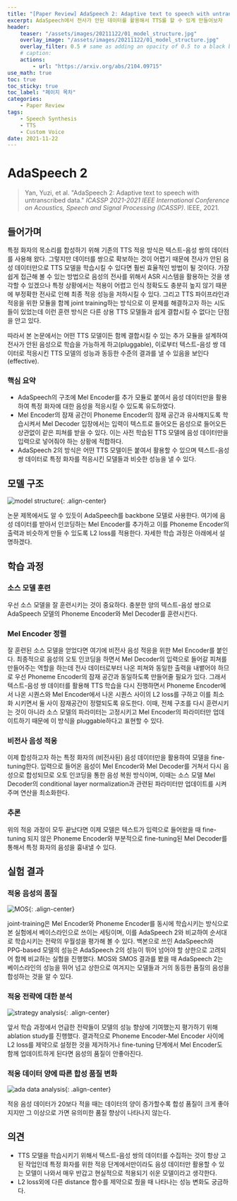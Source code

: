 ```yaml
---
title: "[Paper Review] AdaSpeech 2: Adaptive text to speech with untranscribed data"
excerpt: AdaSpeech에서 전사가 안된 데이터를 활용해서 TTS를 할 수 있게 만들어보자
header:
    teaser: "/assets/images/20211122/01_model_structure.jpg"
    overlay_image: "/assets/images/20211122/01_model_structure.jpg"
    overlay_filter: 0.5 # same as adding an opacity of 0.5 to a black background
    # caption: 
    actions:
        - url: "https://arxiv.org/abs/2104.09715"
use_math: true
toc: true
toc_sticky: true
toc_label: "페이지 목차"
categories: 
    - Paper Review
tags: 
    - Speech Synthesis
    - TTS
    - Custom Voice
date: 2021-11-22
---
```


# AdaSpeech 2

> Yan, Yuzi, et al. "AdaSpeech 2: Adaptive text to speech with untranscribed data." *ICASSP 2021-2021 IEEE International Conference on Acoustics, Speech and Signal Processing (ICASSP)*. IEEE, 2021.

## 들어가며

특정 화자의 목소리를 합성하기 위해 기존의 TTS 적응 방식은 텍스트-음성 쌍의 데이터를 사용해 왔다. 그렇지만 데이터를 쌍으로 확보하는 것이 어렵기 때문에 전사가 안된 음성 데이터만으로 TTS 모델을 학습시킬 수 있다면 훨씬 효율적인 방법이 될 것이다. 가장 쉽게 접근해 볼 수 있는 방법으로 음성의 전사를 위해서 ASR 시스템을 활용하는 것을 생각할 수 있겠으나 특정 상황에서는 적용이 어렵고 인식 정확도도 충분히 높지 않기 때문에 부정확한 전사로 인해 최종 적응 성능을 저하시킬 수 있다. 그리고 TTS 파이프라인과 적응을 위한 모듈을 함께 joint training하는 방식으로 이 문제를 해결하고자 하는 시도들이 있었는데 이런 훈련 방식은 다른 상용 TTS 모델들과 쉽게 결합시킬 수 없다는 단점을 안고 있다. 

따라서 본 논문에서는 어떤 TTS 모델이든 함께 결합시킬 수 있는 추가 모듈을 설계하여 전사가 안된 음성으로 학습을 가능하게 하고(pluggable), 이로부터 텍스트-음성 쌍 데이터로 적응시킨 TTS 모델의 성능과 동등한 수준의 결과를 낼 수 있음을 보인다(effective). 

### 핵심 요약

- AdaSpeech의 구조에 Mel Encoder를 추가 모듈로 붙여서 음성 데이터만을 활용하여 특정 화자에 대한 음성을 적응시킬 수 있도록 유도하였다.
- Mel Encoder의 잠재 공간이 Phoneme Encoder의 잠재 공간과 유사해지도록 학습시켜서 Mel Decoder 입장에서는 입력이 텍스트로 들어오든 음성으로 들어오든 상관없이 같은 피쳐를 받을 수 있다. 이는 사전 학습된 TTS 모델에 음성 데이터만을 입력으로 넣어줘야 하는 상황에 적합하다.
- AdaSpeech 2의 방식은 어떤 TTS 모델이든 붙여서 활용할 수 있으며 텍스트-음성 쌍 데이터로 특정 화자를 적응시킨 모델들과 비슷한 성능을 낼 수 있다.

## 모델 구조

![model structure](/assets/images/20211122/01_model_structure.jpg){: .align-center}  

논문 제목에서도 알 수 있듯이 AdaSpeech를 backbone 모델로 사용한다. 여기에 음성 데이터를 받아서 인코딩하는 Mel Encoder를 추가하고 이를 Phoneme Encoder의 출력과 비슷하게 만들 수 있도록 L2 loss를 적용한다. 자세한 학습 과정은 아래에서 설명하겠다.

## 학습 과정

### 소스 모델 훈련

우선 소스 모델을 잘 훈련시키는 것이 중요하다. 충분한 양의 텍스트-음성 쌍으로 AdaSpeech 모델의 Phoneme Encoder와 Mel Decoder를 훈련시킨다. 

### Mel Encoder 정렬

잘 훈련된 소스 모델을 얻었다면 여기에 비전사 음성 적응을 위한 Mel Encoder를 붙인다. 최종적으로 음성의 오토 인코딩을 하면서 Mel Decoder의 입력으로 들어갈 피쳐를 만들어주는 역할을 하는데 전사 데이터로부터 나온 피쳐와 동일한 출력을 내뱉어야 하므로 우선 Phoneme Encoder의 잠재 공간과 동일하도록 만들어줄 필요가 있다. 그래서 텍스트-음성 쌍 데이터를 활용해 TTS 학습을 다시 진행하면서 Phoneme Encoder에서 나온 시퀀스와 Mel Encoder에서 나온 시퀀스 사이의 L2 loss를 구하고 이를 최소화 시키면서 둘 사이 잠재공간이 정렬되도록 유도한다. 이때, 전체 구조를 다시 훈련시키는 것이 아니라 소스 모델의 파라미터는 고정시키고 Mel Encoder의 파라미터만 업데이트하기 때문에 이 방식을 pluggable하다고 표현할 수 있다.

### 비전사 음성 적응

이제 합성하고자 하는 특정 화자의 (비전사된) 음성 데이터만을 활용하여 모델을 fine-tuning한다. 입력으로 들어온 음성이 Mel Encoder와 Mel Decoder를 거쳐서 다시 음성으로 합성되므로 오토 인코딩을 통한 음성 복원 방식이며, 이때는 소스 모델 Mel Decoder의 conditional layer normalization과 관련된 파라미터만 업데이트를 시켜주며 연산을 최소화한다.

### 추론

위의 적응 과정이 모두 끝났다면 이제 모델은 텍스트가 입력으로 들어왔을 때 fine-tuning 되지 않은 Phoneme Encoder와 부분적으로 fine-tuning된 Mel Decoder를 통해서 특정 화자의 음성을 흉내낼 수 있다. 

## 실험 결과

### 적응 음성의 품질

![MOS](/assets/images/20211122/02_mos.jpg){: .align-center}  

joint-training은 Mel Encoder와 Phoneme Encoder를 동시에 학습시키는 방식으로 본 실험에서 베이스라인으로 쓰이는 세팅이며, 이를 AdaSpeech 2와 비교하여 순서대로 학습시키는 전략의 우월성을 평가해 볼 수 있다. 백본으로 쓰인 AdaSpeech와 PPG-based 모델의 성능은 AdaSpeech 2의 성능이 뛰어 넘어야 할 상한으로 고려되어 함께 비교하는 실험을 진행했다. MOS와 SMOS 결과를 봤을 때 AdaSpeech 2는 베이스라인의 성능을 뛰어 넘고 상한으로 여겨지는 모델들과 거의 동등한 품질의 음성을 합성하는 것을 알 수 있다.  

### 적응 전략에 대한 분석

![strategy analysis](/assets/images/20211122/03_strategy_analysis.jpg){: .align-center}  

앞서 학습 과정에서 언급한 전략들이 모델의 성능 향상에 기여했는지 평가하기 위해 ablation study를 진행했다. 결과적으로 Phoneme Encoder-Mel Encoder 사이에 L2 loss를 제약으로 설정한 것을 제거하거나 fine-tuning 단계에서 Mel Encoder도 함께 업데이트하게 된다면 음성의 품질이 안좋아진다.

### 적응 데이터 양에 따른 합성 품질 변화

![ada data analysis](/assets/images/20211122/04_ada_data_analysis.jpg){: .align-center}  

적응 음성 데이터가 20보다 적을 때는 데이터의 양이 증가할수록 합성 품질이 크게 좋아지지만 그 이상으로 가면 유의미한 품질 향상이 나타나지 않는다.

## 의견

- TTS 모델을 학습시키기 위해서 텍스트-음성 쌍의 데이터를 수집하는 것이 항상 고된 작업인데 특정 화자를 위한 적응 단계에서만이라도 음성 데이터만 활용할 수 있는 모델이 나와서 매우 반갑고 현실적으로 적용되기 쉬운 모델이라고 생각한다.
- L2 loss외에 다른 distance 함수를 제약으로 줬을 때 나타나는 성능 변화도 궁금하다.